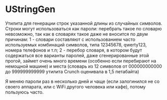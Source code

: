 # UStringGen
Утилита для генерации строк указанной длины из случайных символов. Строки могут использоваться как пароли: перебрать такое по словарю невозможно, так как в словарях такое даже не вносится по двум причинам:
	1 - словари составляют с использованием часто используемых комбинаций символов, типа 12345678, qwerty123, номера телефонов и т.п;
	2 - перебор словаря, в котором будут содержаться все варианты паролей, даже сгенерированные этой прогой, займет очень много времени (особенно если перебирают на немощной машине) и места (словарь из 12 символов от 000000000000 до 999999999999 утилита Crunch оценивала в 1,5 петабайта)

Я меняю пароли раз в несколько дней и чаще (если залогинился не со своего аппарата, или с WiFi другого человека или кафе), потому пользуюсь часто.


